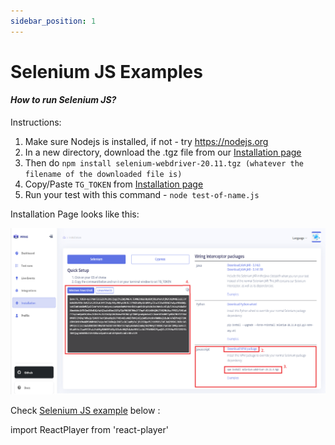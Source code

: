 ```yaml
---
sidebar_position: 1
---
```


# Selenium JS Examples

#### *How to run Selenium JS?*

Instructions: 

1. Make sure Nodejs is installed, if not - try https://nodejs.org
2. In a new directory, download the .tgz file from our [Installation page](https://app.wring.dev/details/installation)
3. Then do `npm install selenium-webdriver-20.11.tgz (whatever the filename of the downloaded file is)`
4. Copy/Paste `TG_TOKEN` from [Installation page](https://app.wring.dev/details/installation)
5. Run your test with this command - `node test-of-name.js`

Installation Page looks like this: 

![PExamples](/img/installation1.png)

Check [Selenium JS example](https://github.com/aichemydev/selenium-js-examples) below :

import ReactPlayer from 'react-player'

<ReactPlayer playing controls url='https://youtu.be/t067bWGGkgY' />



